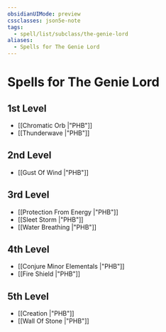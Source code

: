 ```yaml
---
obsidianUIMode: preview
cssclasses: json5e-note
tags:
  - spell/list/subclass/the-genie-lord
aliases:
  - Spells for The Genie Lord
---
```

# Spells for The Genie Lord

## 1st Level

- [[Chromatic Orb \|"PHB"]] 
- [[Thunderwave \|"PHB"]] 

## 2nd Level

- [[Gust Of Wind \|"PHB"]] 

## 3rd Level

- [[Protection From Energy \|"PHB"]] 
- [[Sleet Storm \|"PHB"]] 
- [[Water Breathing \|"PHB"]] 

## 4th Level

- [[Conjure Minor Elementals \|"PHB"]] 
- [[Fire Shield \|"PHB"]] 

## 5th Level

- [[Creation \|"PHB"]] 
- [[Wall Of Stone \|"PHB"]]
